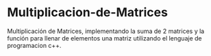 # Multiplicacion-de-Matrices
Multiplicación de Matrices, implementando la suma de 2 matrices y la función para llenar de elementos una matriz utilizando el lenguaje de programacion c++.
